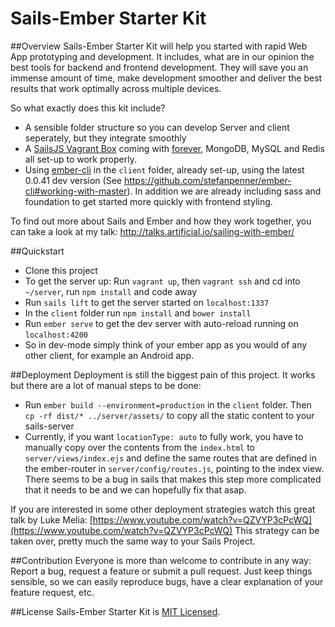 # Sails-Ember Starter Kit

##Overview
Sails-Ember Starter Kit will help you started with rapid Web App prototyping and development. It includes, what are in our opinion the best tools for backend and frontend development. They will save you an immense amount of time, make development smoother and deliver the best results that work optimally across multiple devices.

So what exactly does this kit include?

* A sensible folder structure so you can develop Server and client seperately, but they integrate smoothly
* A [SailsJS Vagrant Box](https://github.com/Globegitter/vagrant-sailsjs) coming with [forever](https://github.com/nodejitsu/forever), MongoDB, MySQL and Redis all set-up to work properly.
* Using [ember-cli](https://github.com/stefanpenner/ember-cli) in the `client` folder, already set-up, using the latest 0.0.41 dev version (See https://github.com/stefanpenner/ember-cli#working-with-master). In addition we are already including sass and foundation to get started more quickly with frontend styling.

To find out more about Sails and Ember and how they work together, you can take a look at my talk:
[http://talks.artificial.io/sailing-with-ember/
](http://talks.artificial.io/sailing-with-ember/)

##Quickstart
* Clone this project
* To get the server up: Run `vagrant up`, then `vagrant ssh` and cd into `~/server`, run `npm install` and code away
* Run `sails lift` to get the server started on `localhost:1337`
* In the `client` folder run `npm install` and `bower install`
* Run `ember serve` to get the dev server with auto-reload running on `localhost:4200`
* So in dev-mode simply think of your ember app as you would of any other client, for example an Android app.


##Deployment
Deployment is still the biggest pain of this project. It works but there are a lot of manual steps to be done:

* Run `ember build --environment=production` in the `client` folder. Then ` cp -rf dist/* ../server/assets/` to copy all the static content to your sails-server
* Currently, if you want `locationType: auto` to fully work, you have to manually copy over the contents from the `index.html` to `server/views/index.ejs` and define the same routes that are defined in the ember-router in `server/config/routes.js`, pointing to the index view. There seems to be a bug in sails that makes this step more complicated that it needs to be and we can hopefully fix that asap.

If you are interested in some other deployment strategies watch this great talk by Luke Melia: [https://www.youtube.com/watch?v=QZVYP3cPcWQ](https://www.youtube.com/watch?v=QZVYP3cPcWQ)
This strategy can be taken over, pretty much the same way to your Sails Project.

##Contribution
Everyone is more than welcome to contribute in any way: Report a bug, request a feature or submit a pull request. Just keep things sensible, so we can easily reproduce bugs, have a clear explanation of your feature request, etc.

##License
Sails-Ember Starter Kit is [MIT Licensed](https://github.com/artificialio/sails-ember-starter-kit/blob/master/LICENSE.md).
